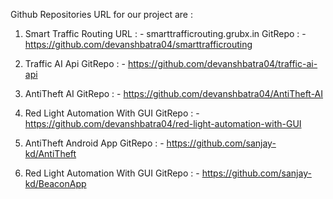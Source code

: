 Github Repositories URL for our project are :

1. Smart Traffic Routing
	URL : - smarttrafficrouting.grubx.in
	GitRepo : - https://github.com/devanshbatra04/smarttrafficrouting

2. Traffic AI Api
	GitRepo : - https://github.com/devanshbatra04/traffic-ai-api

3. AntiTheft AI 
	GitRepo : - https://github.com/devanshbatra04/AntiTheft-AI

4. Red Light Automation With GUI
	GitRepo : - https://github.com/devanshbatra04/red-light-automation-with-GUI
	
4. AntiTheft Android App 
	GitRepo : - https://github.com/sanjay-kd/AntiTheft
	
4. Red Light Automation With GUI
	GitRepo : - https://github.com/sanjay-kd/BeaconApp

